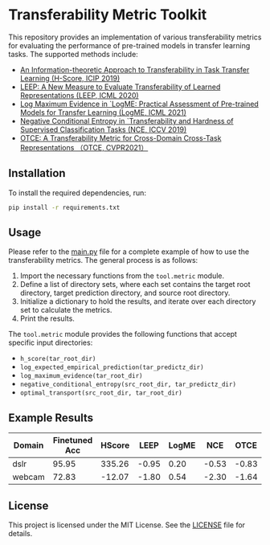 # Transferability Metric Toolkit

This repository provides an implementation of various transferability metrics for evaluating the performance of pre-trained models in transfer learning tasks. The supported methods include:

- [An Information-theoretic Approach to Transferability in Task Transfer Learning (H-Score, ICIP 2019)](http://yangli-feasibility.com/home/media/icip-19.pdf)
- [LEEP: A New Measure to Evaluate Transferability of Learned Representations (LEEP, ICML 2020)](http://proceedings.mlr.press/v119/nguyen20b/nguyen20b.pdf)
- [Log Maximum Evidence in `LogME: Practical Assessment of Pre-trained Models for Transfer Learning (LogME, ICML 2021)](https://arxiv.org/pdf/2102.11005.pdf)
- [Negative Conditional Entropy in `Transferability and Hardness of Supervised Classification Tasks (NCE, ICCV 2019)](https://arxiv.org/pdf/1908.08142v1.pdf)
- [OTCE: A Transferability Metric for Cross-Domain Cross-Task Representations （OTCE, CVPR2021）](https://arxiv.org/abs/2103.13843)

## Installation

To install the required dependencies, run:

```bash
pip install -r requirements.txt
```

## Usage

Please refer to the [main.py](main.py) file for a complete example of how to use the transferability metrics. The general process is as follows:

1. Import the necessary functions from the `tool.metric` module.
2. Define a list of directory sets, where each set contains the target root directory, target prediction directory, and source root directory.
3. Initialize a dictionary to hold the results, and iterate over each directory set to calculate the metrics.
4. Print the results.

The `tool.metric` module provides the following functions that accept specific input directories:

- `h_score(tar_root_dir)`
- `log_expected_empirical_prediction(tar_predictz_dir)`
- `log_maximum_evidence(tar_root_dir)`
- `negative_conditional_entropy(src_root_dir, tar_predictz_dir)`
- `optimal_transport(src_root_dir, tar_root_dir)`

## Example Results

| Domain   | Finetuned Acc | HScore | LEEP     | LogME | NCE | OTCE |
| -------- | --------      | ------ |-------   | -----| --- | ----- |
| dslr     |    95.95      | 335.26 |   -0.95  | 0.20  |  -0.53 | -0.83|
| webcam   |  72.83        | -12.07 |   -1.80  | 0.54  |  -2.30 | -1.64|

## License

This project is licensed under the MIT License. See the [LICENSE](LICENSE) file for details.

